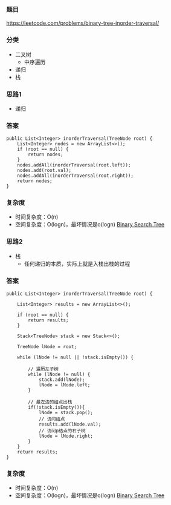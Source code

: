 ### 题目
https://leetcode.com/problems/binary-tree-inorder-traversal/

### 分类
* 二叉树
    * 中序遍历
* 递归
* 栈

### 思路1
* 递归

### 答案
```
public List<Integer> inorderTraversal(TreeNode root) {
    List<Integer> nodes = new ArrayList<>();
    if (root == null) {
        return nodes;
    }
    nodes.addAll(inorderTraversal(root.left));
    nodes.add(root.val);
    nodes.addAll(inorderTraversal(root.right));
    return nodes;
}
```

### 复杂度
* 时间复杂度：O(n)
* 空间复杂度：O(logn)，最坏情况是o(logn) [Binary Search Tree](https://github.com/HolmesJJ/CS2040S-Data-Structures-and-Algorithms/wiki/Binary-Search-Tree)

### 思路2
* 栈
    * 任何递归的本质，实际上就是入栈出栈的过程

### 答案
```
public List<Integer> inorderTraversal(TreeNode root) {

    List<Integer> results = new ArrayList<>();

    if (root == null) {
        return results;
    }

    Stack<TreeNode> stack = new Stack<>();
    
    TreeNode lNode = root;
    
    while (lNode != null || !stack.isEmpty()) {
        
        // 遍历左子树
        while (lNode != null) {
            stack.add(lNode);
            lNode = lNode.left;
        }
        
        // 最左边的结点出栈
        if(!stack.isEmpty()){
            lNode = stack.pop();
            // 访问结点
            results.add(lNode.val);
            // 访问p结点的右子树
            lNode = lNode.right;
        }
    }
    return results;
}
```

### 复杂度
* 时间复杂度：O(n)
* 空间复杂度：O(logn)，最坏情况是o(logn) [Binary Search Tree](https://github.com/HolmesJJ/CS2040S-Data-Structures-and-Algorithms/wiki/Binary-Search-Tree)
